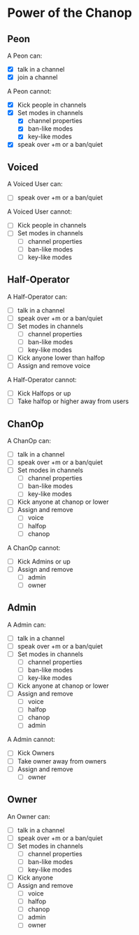 Power of the Chanop
===================

Peon
----

A Peon can:
- [X] talk in a channel
- [X] join a channel

A Peon cannot:
- [X] Kick people in channels
- [X] Set modes in channels
  - [X] channel properties
  - [X] ban-like modes
  - [X] key-like modes
- [X] speak over +m or a ban/quiet

Voiced
------

A Voiced User can:
- [ ] speak over +m or a ban/quiet

A Voiced User cannot:
- [ ] Kick people in channels
- [ ] Set modes in channels
  - [ ] channel properties
  - [ ] ban-like modes
  - [ ] key-like modes

Half-Operator
-------------

A Half-Operator can:
- [ ] talk in a channel
- [ ] speak over +m or a ban/quiet
- [ ] Set modes in channels
  - [ ] channel properties
  - [ ] ban-like modes
  - [ ] key-like modes
- [ ] Kick anyone lower than halfop
- [ ] Assign and remove voice

A Half-Operator cannot:
- [ ] Kick Halfops or up
- [ ] Take halfop or higher away from users

ChanOp
------

A ChanOp can:
- [ ] talk in a channel
- [ ] speak over +m or a ban/quiet
- [ ] Set modes in channels
  - [ ] channel properties
  - [ ] ban-like modes
  - [ ] key-like modes
- [ ] Kick anyone at chanop or lower
- [ ] Assign and remove
  - [ ] voice
  - [ ] halfop
  - [ ] chanop

A ChanOp cannot:
- [ ] Kick Admins or up
- [ ] Assign and remove
  - [ ] admin
  - [ ] owner

Admin
-----

A Admin can:
- [ ] talk in a channel
- [ ] speak over +m or a ban/quiet
- [ ] Set modes in channels
  - [ ] channel properties
  - [ ] ban-like modes
  - [ ] key-like modes
- [ ] Kick anyone at chanop or lower
- [ ] Assign and remove
  - [ ] voice
  - [ ] halfop
  - [ ] chanop
  - [ ] admin

A Admin cannot:
- [ ] Kick Owners
- [ ] Take owner away from owners
- [ ] Assign and remove
  - [ ] owner

Owner
-----

An Owner can:
- [ ] talk in a channel
- [ ] speak over +m or a ban/quiet
- [ ] Set modes in channels
  - [ ] channel properties
  - [ ] ban-like modes
  - [ ] key-like modes
- [ ] Kick anyone
- [ ] Assign and remove
  - [ ] voice
  - [ ] halfop
  - [ ] chanop
  - [ ] admin
  - [ ] owner
